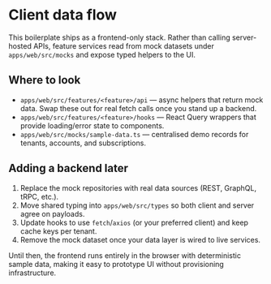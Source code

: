 # Client data flow

This boilerplate ships as a frontend-only stack. Rather than calling server-hosted APIs, feature services read from mock datasets under `apps/web/src/mocks` and expose typed helpers to the UI.

## Where to look

- `apps/web/src/features/<feature>/api` — async helpers that return mock data. Swap these out for real fetch calls once you stand up a backend.
- `apps/web/src/features/<feature>/hooks` — React Query wrappers that provide loading/error state to components.
- `apps/web/src/mocks/sample-data.ts` — centralised demo records for tenants, accounts, and subscriptions.

## Adding a backend later

1. Replace the mock repositories with real data sources (REST, GraphQL, tRPC, etc.).
2. Move shared typing into `apps/web/src/types` so both client and server agree on payloads.
3. Update hooks to use `fetch`/`axios` (or your preferred client) and keep cache keys per tenant.
4. Remove the mock dataset once your data layer is wired to live services.

Until then, the frontend runs entirely in the browser with deterministic sample data, making it easy to prototype UI without provisioning infrastructure.
